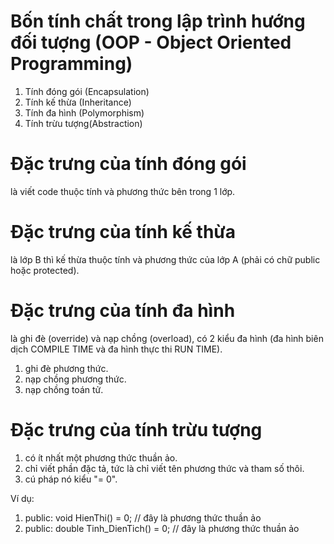 # Bốn tính chất trong lập trình hướng đối tượng (OOP - Object Oriented Programming)
1. Tính đóng gói (Encapsulation)
2. Tính kế thừa (Inheritance)
3. Tính đa hình (Polymorphism)
4. Tính trừu tượng(Abstraction)

# Đặc trưng của tính đóng gói
là viết code thuộc tính và phương thức bên trong 1 lớp.

# Đặc trưng của tính kế thừa
là lớp B thì kế thừa thuộc tính và phương thức của lớp A (phải có chữ public hoặc protected).

# Đặc trưng của tính đa hình
là ghi đè (override) và nạp chồng (overload), có 2 kiểu đa hình (đa hình biên dịch COMPILE TIME và đa hình thực thi RUN TIME).
1. ghi đè phương thức.
2. nạp chồng phương thức.
3. nạp chồng toán tử.

# Đặc trưng của tính trừu tượng
1. có ít nhất một phương thức thuần ảo.
2. chỉ viết phần đặc tả, tức là chỉ viết tên phương thức và tham số thôi.
3. cú pháp nó kiểu "= 0".

Ví dụ:
1. public: void HienThi() = 0; // đây là phương thức thuần ảo
2. public: double Tinh_DienTich() = 0; // đây là phương thức thuần ảo
